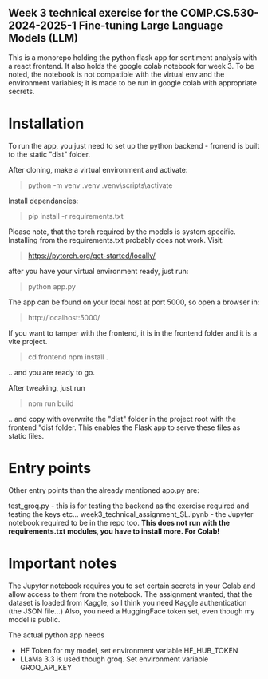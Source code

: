 ## Week 3 technical exercise for the COMP.CS.530-2024-2025-1 Fine-tuning Large Language Models (LLM)

This is a monorepo holding the python flask app for sentiment analysis with a react frontend. It also holds the google colab notebook for week 3. To be noted, the notebook is not compatible with the virtual env and the environment variables; it is made to be run in google colab with appropriate secrets.

# Installation

To run the app, you just need to set up the python backend - fronend is built to the static "dist" folder.

After cloning, make a virtual environment and activate:
>python -m venv .venv
>.venv\scripts\activate

Install dependancies:
>pip install -r requirements.txt

Please note, that the torch required by the models is system specific. Installing from the requirements.txt probably does not work. Visit:
>https://pytorch.org/get-started/locally/

after you have your virtual environment ready, just run:
>python app.py

The app can be found on your local host at port 5000, so open a browser in:
>http://localhost:5000/


If you want to tamper with the frontend, it is in the frontend folder and it is a vite project.
>cd frontend
>npm install .

.. and you are ready to go.

After tweaking, just run
>npm run build

.. and copy with overwrite the "dist" folder in the project root with the frontend "dist folder. This enables the Flask app to serve these files as static files.

# Entry points

Other entry points than the already mentioned app.py are:

test_groq.py - this is for testing the backend as the exercise required and testing the keys etc...
week3_technical_assignment_SL.ipynb - the Jupyter notebook required to be in the repo too. <b>This does not run with the requirements.txt modules, you have to install more. For Colab!</b>

# Important notes

The Jupyter notebook requires you to set certain secrets in your Colab and allow access to them from the notebook.
The assignment wanted, that the dataset is loaded from Kaggle, so I think you need Kaggle authentication (the JSON file...)
Also, you need a HuggingFace token set, even though my model is public.

The actual python app needs
- HF Token for my model, set environment variable HF_HUB_TOKEN
- LLaMa 3.3 is used though groq. Set environment variable GROQ_API_KEY
